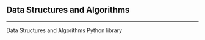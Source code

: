 Data Structures and Algorithms
------------------------------
------------------------------

Data Structures and Algorithms Python library
